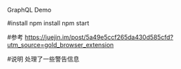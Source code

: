 GraphQL Demo

#install
npm install 
npm start

#参考
https://juejin.im/post/5a49e5ccf265da430d585cfd?utm_source=gold_browser_extension

#说明
处理了一些警告信息
